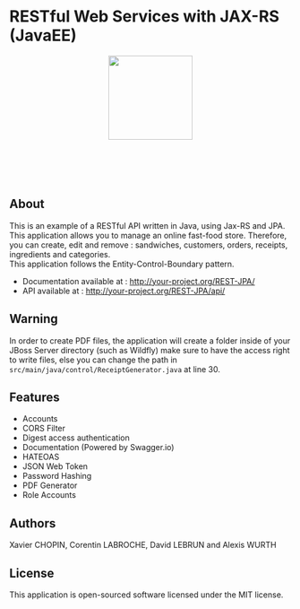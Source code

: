 # RESTful Web Services with JAX-RS (JavaEE)
<p align="center"><img style="margin-bottom:3em;" width="150"src="http://www.monitis.com/blog/wp-content/uploads/uploads/2012/03/jboss_logo2.jpg"> 
</p>  <br>

## About
This is an example of a RESTful API written in Java, using Jax-RS and JPA.
This application allows you to manage an online fast-food store.
Therefore, you can create, edit and remove : sandwiches, customers, orders, receipts, ingredients and categories. </br>
This application follows the Entity-Control-Boundary pattern. <br/>
- Documentation available at : http://your-project.org/REST-JPA/ <br/>
- API available at : http://your-project.org/REST-JPA/api/

## Warning
In order to create PDF files, the application will create a folder inside of your JBoss Server directory (such as Wildfly) make sure to have the access right to write files, else you can change the path in ``` src/main/java/control/ReceiptGenerator.java ``` at line 30.

## Features
- Accounts
- CORS Filter
- Digest access authentication
- Documentation (Powered by Swagger.io)
- HATEOAS
- JSON Web Token
- Password Hashing
- PDF Generator
- Role Accounts

## Authors

Xavier CHOPIN, Corentin LABROCHE, David LEBRUN and Alexis WURTH


## License

This application is open-sourced software licensed under the MIT license.
